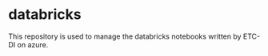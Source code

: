 # databricks
This repository is used to manage the databricks notebooks written by ETC-DI on azure.
